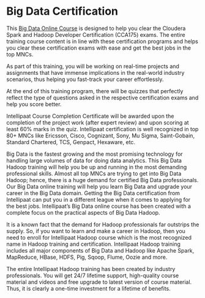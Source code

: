 # Big Data Certification

This [Big Data Online Course](https://intellipaat.com/big-data-hadoop-training/) is designed to help you clear the Cloudera Spark and Hadoop Developer Certification (CCA175) exams. The entire training course content is in line with these certification programs and helps you clear these certification exams with ease and get the best jobs in the top MNCs.

As part of this training, you will be working on real-time projects and assignments that have immense implications in the real-world industry scenarios, thus helping you fast-track your career effortlessly.

At the end of this training program, there will be quizzes that perfectly reflect the type of questions asked in the respective certification exams and help you score better.

Intellipaat Course Completion Certificate will be awarded upon the completion of the project work (after expert review) and upon scoring at least 60% marks in the quiz. Intellipaat certification is well recognized in top 80+ MNCs like Ericsson, Cisco, Cognizant, Sony, Mu Sigma, Saint-Gobain, Standard Chartered, TCS, Genpact, Hexaware, etc.

Big Data is the fastest growing and the most promising technology for handling large volumes of data for doing data analytics. This Big Data Hadoop training will help you be up and running in the most demanding professional skills. Almost all top MNCs are trying to get into Big Data Hadoop; hence, there is a huge demand for certified Big Data professionals. Our Big Data online training will help you learn Big Data and upgrade your career in the Big Data domain. Getting the Big Data certification from Intellipaat can put you in a different league when it comes to applying for the best jobs. Intellipaat’s Big Data online course has been created with a complete focus on the practical aspects of Big Data Hadoop.

It is a known fact that the demand for Hadoop professionals far outstrips the supply. So, if you want to learn and make a career in Hadoop, then you need to enroll for Intellipaat Hadoop course which is the most recognized name in Hadoop training and certification. Intellipaat Hadoop training includes all major components of Big Data and Hadoop like Apache Spark, MapReduce, HBase, HDFS, Pig, Sqoop, Flume, Oozie and more. 

The entire Intellipaat Hadoop training has been created by industry professionals. You will get 24/7 lifetime support, high-quality course material and videos and free upgrade to latest version of course material. Thus, it is clearly a one-time investment for a lifetime of benefits.
